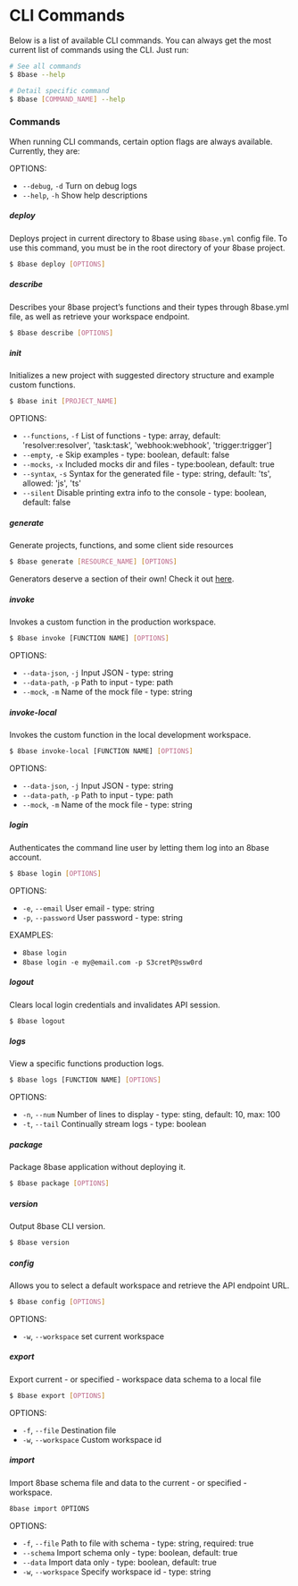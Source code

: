# CLI Commands

Below is a list of available CLI commands. You can always get the most current list of commands using the CLI. Just run:

```sh
# See all commands
$ 8base --help

# Detail specific command
$ 8base [COMMAND_NAME] --help
```

### Commands
When running CLI commands, certain option flags are always available. Currently, they are:

OPTIONS:  
* `--debug`, `-d`  Turn on debug logs                                                     
* `--help`, `-h`   Show help descriptions

##### deploy
Deploys project in current directory to 8base using `8base.yml` config file. To use this command, you must be in the root directory of your 8base project.

```sh
$ 8base deploy [OPTIONS]
```

##### describe
Describes your 8base project’s functions and their types through 8base.yml file, as well as retrieve your workspace endpoint.

```sh
$ 8base describe [OPTIONS]
```

##### init
Initializes a new project with suggested directory structure and example custom functions.

```sh
$ 8base init [PROJECT_NAME]
```

OPTIONS:   
* `--functions`, `-f`  	List of functions - type: array, default: 'resolver:resolver', 'task:task', 'webhook:webhook', 'trigger:trigger']
* `--empty`, `-e` 		Skip examples - type: boolean, default: false
* `--mocks`, `-x`     	Included mocks dir and files - type:boolean, default: true
* `--syntax`, `-s`  	Syntax for the generated file - type: string, default: 'ts', allowed: 'js', 'ts'
* `--silent`        	Disable printing extra info to the console - type: boolean, default: false

##### generate
Generate projects, functions, and some client side resources

```sh
$ 8base generate [RESOURCE_NAME] [OPTIONS]
```

Generators deserve a section of their own! Check it out [here](./generators.md).

##### invoke
Invokes a custom function in the production workspace.

```sh
$ 8base invoke [FUNCTION NAME] [OPTIONS]
```
OPTIONS:
* `--data-json`, `-j`  Input JSON - type: string
* `--data-path`, `-p`  Path to input - type: path
* `--mock`, `-m`       Name of the mock file - type: string

##### invoke-local
Invokes the custom function in the local development workspace.

```sh
$ 8base invoke-local [FUNCTION NAME] [OPTIONS]
```

OPTIONS: 
* `--data-json`, `-j`  Input JSON - type: string
* `--data-path`, `-p`  Path to input - type: path
* `--mock`, `-m`       Name of the mock file - type: string

##### login
Authenticates the command line user by letting them log into an 8base account.

```sh
$ 8base login [OPTIONS]
```

OPTIONS:  
* `-e`, `--email`	 User email - type: string
* `-p`, `--password` User password - type: string

EXAMPLES:
* `8base login`
* `8base login -e my@email.com -p S3cretP@ssw0rd`

##### logout
Clears local login credentials and invalidates API session.

```sh
$ 8base logout
```

##### logs
View a specific functions production logs.

```sh
$ 8base logs [FUNCTION NAME] [OPTIONS]
```

OPTIONS: 
* `-n`, `--num` 	Number of lines to display - type: sting, default: 10, max: 100 
* `-t`, `--tail` 	Continually stream logs - type: boolean

##### package
Package 8base application without deploying it.
 
```sh
$ 8base package [OPTIONS]
```

##### version
Output 8base CLI version.

```sh
$ 8base version
```

##### config
Allows you to select a default workspace and retrieve the API endpoint URL. 

```sh
$ 8base config [OPTIONS]
```

OPTIONS:
* `-w`, `--workspace` set current workspace

##### export
Export current - or specified - workspace data schema to a local file

```sh
$ 8base export [OPTIONS]
```

OPTIONS:  
* `-f`, `--file` 		Destination file
* `-w`, `--workspace`  	Custom workspace id

##### import
Import 8base schema file and data to the current - or specified - workspace.

```sh
8base import OPTIONS
```

OPTIONS:
* `-f`, `--file` 		Path to file with schema - type: string, required: true
* `--schema` 			Import schema only - type: boolean, default: true
* `--data` 				Import data only - type: boolean, default: true
* `-w`, `--workspace`   Specify workspace id - type: string
